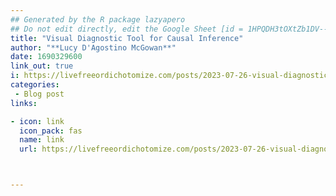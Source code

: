 ```yaml
---
## Generated by the R package lazyapero
## Do not edit directly, edit the Google Sheet [id = 1HPQDH3tOXtZb1DV--8wR9CKAzUz5aywWc2vM3OQ5SrU]
title: "Visual Diagnostic Tool for Causal Inference"
author: "**Lucy D'Agostino McGowan**"
date: 1690329600
link_out: true
i: https://livefreeordichotomize.com/posts/2023-07-26-visual-diagnostic-tool-for-causal-inference/
categories:
 - Blog post
links:

- icon: link
  icon_pack: fas
  name: link
  url: https://livefreeordichotomize.com/posts/2023-07-26-visual-diagnostic-tool-for-causal-inference/



---
```




